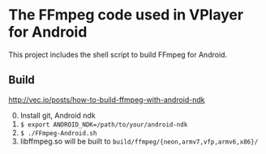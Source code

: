 The FFmpeg code used in VPlayer for Android
===========================================

This project includes the shell script to build FFmpeg for Android.


Build
-----

http://vec.io/posts/how-to-build-ffmpeg-with-android-ndk

0. Install git, Android ndk
1. `$ export ANDROID_NDK=/path/to/your/android-ndk`
2. `$ ./FFmpeg-Android.sh`
3. libffmpeg.so will be built to `build/ffmpeg/{neon,armv7,vfp,armv6,x86}/`
